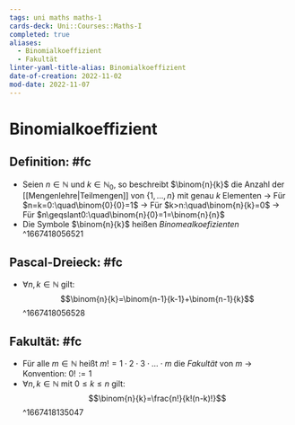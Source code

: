 ```yaml
---
tags: uni maths maths-1
cards-deck: Uni::Courses::Maths-I
completed: true
aliases:
  - Binomialkoeffizient
  - Fakultät
linter-yaml-title-alias: Binomialkoeffizient
date-of-creation: 2022-11-02
mod-date: 2022-11-07
---
```


# Binomialkoeffizient

## Definition: #fc
- Seien $n\in\mathbb{N}$ und $k\in\mathbb{N}_0,$ so beschreibt $\binom{n}{k}$ die Anzahl der [[Mengenlehre|Teilmengen]] von $\{1,\dots,n\}$ mit genau $k$ Elementen
	→ Für $n=k=0:\quad\binom{0}{0}=1$
	→ Für $k>n:\quad\binom{n}{k}=0$
	→ Für $n\geqslant0:\quad\binom{n}{0}=1=\binom{n}{n}$
- Die Symbole $\binom{n}{k}$ heißen *Binomealkoefizienten*
^1667418056521

## Pascal-Dreieck: #fc
- $\forall n,k\in\mathbb{N}$ gilt: $$\binom{n}{k}=\binom{n-1}{k-1}+\binom{n-1}{k}$$
^1667418056528

## Fakultät: #fc
- Für alle $m\in\mathbb{N}$ heißt $m!=1\cdot2\cdot3\cdot\dots\cdot m$ die *Fakultät* von $m$
	→ Konvention: $0!:=1$
- $\forall n,k\in\mathbb{N}$ mit $0\leqslant k\leqslant n$ gilt: $$\binom{n}{k}=\frac{n!}{k!(n-k)!}$$
^1667418135047
